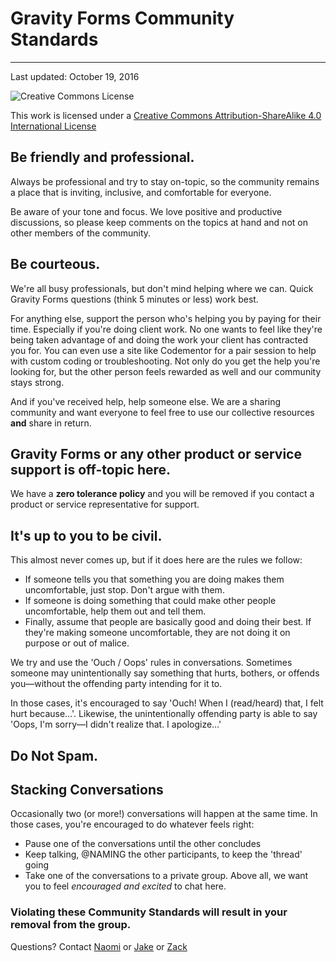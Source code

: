 
# Gravity Forms Community Standards

* * *

Last updated: October 19, 2016

![Creative Commons License](https://i.creativecommons.org/l/by-sa/4.0/88x31.png) 

This work is licensed under a [Creative Commons Attribution-ShareAlike 4.0 International License](http://creativecommons.org/licenses/by-sa/4.0/)

## Be friendly and professional.

Always be professional and try to stay on-topic, so the community remains a place that is inviting, inclusive, and comfortable for everyone.

Be aware of your tone and focus. We love positive and productive discussions, so please keep comments on the topics at hand and not on other members of the community.

## Be courteous.

We're all busy professionals, but don't mind helping where we can. Quick Gravity Forms questions (think 5 minutes or less) work best.

For anything else, support the person who's helping you by paying for their time. Especially if you're doing client work. No one wants to feel like they're being taken advantage of and doing the work your client has contracted you for. You can even use a site like Codementor for a pair session to help with custom coding or troubleshooting. Not only do you get the help you're looking for, but the other person feels rewarded as well and our community stays strong.

And if you've received help, help someone else. We are a sharing community and want everyone to feel free to use our collective resources **and** share in return.

## Gravity Forms or any other product or service support is off-topic here.

We have a **zero tolerance policy** and you will be removed if you contact a product or service representative for support.

## It's up to you to be civil.

This almost never comes up, but if it does here are the rules we follow:

* If someone tells you that something you are doing makes them uncomfortable, just stop. Don't argue with them.
* If someone is doing something that could make other people uncomfortable, help them out and tell them.
* Finally, assume that people are basically good and doing their best. If they're making someone uncomfortable, they are not doing it on purpose or out of malice.

We try and use the 'Ouch / Oops' rules in conversations. Sometimes someone may unintentionally say something that hurts, bothers, or offends you—without the offending party intending for it to.

In those cases, it's encouraged to say 'Ouch! When I (read/heard) that, I felt hurt because…'. Likewise, the unintentionally offending party is able to say 'Oops, I'm sorry—I didn't realize that. I apologize…'

## Do Not Spam.

## Stacking Conversations

Occasionally two (or more!) conversations will happen at the same time. In those cases, you're encouraged to do whatever feels right:

* Pause one of the conversations until the other concludes
* Keep talking, @NAMING the other participants, to keep the 'thread' going
* Take one of the conversations to a private group. Above all, we want you to feel _encouraged and excited_ to chat here.

### Violating these Community Standards will result in your removal from the group.

Questions? Contact [Naomi](https://gravityplus.pro/contact/) or [Jake](https://twitter.com/jakejackson__) or [Zack](https://twitter.com/zackkatz)
